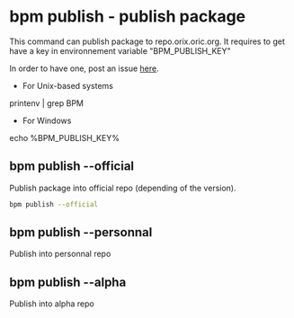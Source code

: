 # bpm publish - publish package

This command can publish package to repo.orix.oric.org. It requires to get have a key in environnement variable "BPM_PUBLISH_KEY"

In order to have one, post an issue [here](https://github.com/orix-software/bpm/issues).

* For Unix-based systems

printenv | grep BPM

* For Windows

echo %BPM_PUBLISH_KEY%

## bpm publish --official

Publish package into official repo (depending of the version).

```bash
bpm publish --official
```

## bpm publish --personnal

Publish into personnal repo

## bpm publish --alpha

Publish into alpha repo

